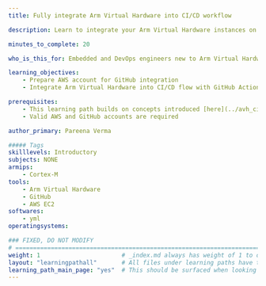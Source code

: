 ```yaml
---
title: Fully integrate Arm Virtual Hardware into CI/CD workflow

description: Learn to integrate your Arm Virtual Hardware instances on AWS into a GitHub CI/CD development flow

minutes_to_complete: 20   

who_is_this_for: Embedded and DevOps engineers new to Arm Virtual Hardware and/or AWS.

learning_objectives: 
    - Prepare AWS account for GitHub integration
    - Integrate Arm Virtual Hardware into CI/CD flow with GitHub Actions

prerequisites:
    - This learning path builds on concepts introduced [here](../avh_cicd/).
    - Valid AWS and GitHub accounts are required

author_primary: Pareena Verma

##### Tags
skilllevels: Introductory
subjects: NONE
armips:
    - Cortex-M
tools:
    - Arm Virtual Hardware
    - GitHub
    - AWS EC2 
softwares:
    - yml
operatingsystems:

### FIXED, DO NOT MODIFY
# ================================================================================
weight: 1                       # _index.md always has weight of 1 to order correctly
layout: "learningpathall"       # All files under learning paths have this same wrapper
learning_path_main_page: "yes"  # This should be surfaced when looking for related content. Only set for _index.md of learning path content.
---
```

